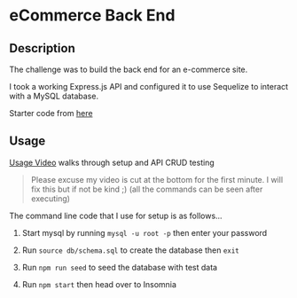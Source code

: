 # eCommerce Back End

## Description

The challenge was to build the back end for an e-commerce site. 

I took a working Express.js API and configured it to use Sequelize to interact with a MySQL database.

Starter code from [here](https://github.com/coding-boot-camp/fantastic-umbrella)  

## Usage

[Usage Video](https://its-jefe.github.io/videos/13.html) walks through setup and API CRUD testing
> Please excuse my video is cut at the bottom for the first minute. I will fix this but if not be kind ;) (all the commands can be seen after executing)

The command line code that I use for setup is as follows...

1. Start mysql by running ```mysql -u root -p``` then enter your password

2. Run ```source db/schema.sql``` to create the database then ```exit```

3. Run ```npm run seed``` to seed the database with test data

4. Run ```npm start``` then head over to Insomnia 

```
